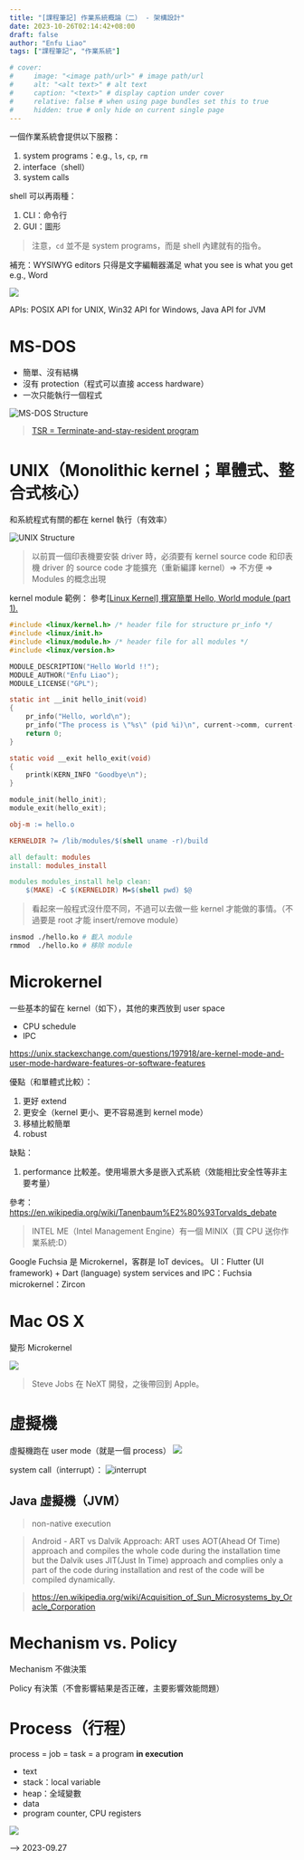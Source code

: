 ```yaml
---
title: "[課程筆記] 作業系統概論（二） - 架構設計"
date: 2023-10-26T02:14:42+08:00
draft: false
author: "Enfu Liao"
tags: ["課程筆記", "作業系統"]

# cover:
#     image: "<image path/url>" # image path/url
#     alt: "<alt text>" # alt text
#     caption: "<text>" # display caption under cover
#     relative: false # when using page bundles set this to true
#     hidden: true # only hide on current single page
---
```



一個作業系統會提供以下服務：
1. system programs：e.g., `ls`, `cp`, `rm`
2. interface（shell）
3. system calls

shell 可以再兩種：
1. CLI：命令行
2. GUI：圖形

> 注意，`cd` 並不是 system programs，而是 shell 內建就有的指令。

補充：WYSIWYG editors 只得是文字編輯器滿足 what you see is what you get e.g., Word

![](./Screenshot%20from%202023-10-02%2012-44-22.png)

APIs: POSIX API for UNIX, Win32 API for Windows, Java API for JVM

# MS-DOS
- 簡單、沒有結構
- 沒有 protection（程式可以直接 access hardware）
- 一次只能執行一個程式

![MS-DOS Structure](./Screenshot%20from%202023-09-27%2010-26-51.png)

> [TSR = Terminate-and-stay-resident program](https://zh.wikipedia.org/zh-tw/%E7%BB%88%E6%AD%A2%E5%8F%8A%E5%B8%B8%E9%A9%BB%E7%A8%8B%E5%BC%8F)

# UNIX（Monolithic kernel；單體式、整合式核心）
和系統程式有關的都在 kernel 執行（有效率）

![UNIX Structure](./Screenshot%20from%202023-09-27%2010-32-53.png)

> 以前買一個印表機要安裝 driver 時，必須要有 kernel source code 和印表機 driver 的 source code 才能擴充（重新編譯 kernel）=> 不方便 => Modules 的概念出現

kernel module 範例：
參考[[Linux Kernel] 撰寫簡單 Hello, World module (part 1).
](https://blog.wu-boy.com/2010/06/linux-kernel-driver-%E6%92%B0%E5%AF%AB%E7%B0%A1%E5%96%AE-hello-world-module-part-1/)
```c
#include <linux/kernel.h> /* header file for structure pr_info */
#include <linux/init.h>
#include <linux/module.h> /* header file for all modules */
#include <linux/version.h>

MODULE_DESCRIPTION("Hello World !!");
MODULE_AUTHOR("Enfu Liao");
MODULE_LICENSE("GPL");

static int __init hello_init(void)
{
    pr_info("Hello, world\n");
    pr_info("The process is \"%s\" (pid %i)\n", current->comm, current->pid);
    return 0;
}

static void __exit hello_exit(void)
{
    printk(KERN_INFO "Goodbye\n");
}

module_init(hello_init);
module_exit(hello_exit);
```

```makefile
obj-m := hello.o

KERNELDIR ?= /lib/modules/$(shell uname -r)/build

all default: modules
install: modules_install

modules modules_install help clean:
    $(MAKE) -C $(KERNELDIR) M=$(shell pwd) $@
```

> 看起來一般程式沒什麼不同，不過可以去做一些 kernel 才能做的事情。（不過要是 root 才能 insert/remove module）

```sh
insmod ./hello.ko # 載入 module
rmmod  ./hello.ko # 移除 module
```


# Microkernel

一些基本的留在 kernel（如下），其他的東西放到 user space
- CPU schedule
- IPC

https://unix.stackexchange.com/questions/197918/are-kernel-mode-and-user-mode-hardware-features-or-software-features


優點（和單體式比較）：
1. 更好 extend
2. 更安全（kernel 更小、更不容易進到 kernel mode）
3. 移植比較簡單
4. robust

缺點：
1. performance 比較差。使用場景大多是嵌入式系統（效能相比安全性等非主要考量）

參考：https://en.wikipedia.org/wiki/Tanenbaum%E2%80%93Torvalds_debate

> INTEL ME（Intel Management Engine）有一個 MINIX（買 CPU 送你作業系統:D）


Google Fuchsia 是 Microkernel，客群是 IoT devices。
UI：Flutter (UI framework) + Dart (language) 
system services and IPC：Fuchsia
microkernel：Zircon


# Mac OS X
變形 Microkernel

![](./Screenshot%20from%202023-09-27%2011-05-45.png)

> Steve Jobs 在 NeXT 開發，之後帶回到 Apple。




# 虛擬機
虛擬機跑在 user mode（就是一個 process）
![](./virtual-machine.jpg)

system call（interrupt）：
![interrupt](./virtual-machine-interrupt.jpg)


## Java 虛擬機（JVM）
> non-native execution

> Android - ART vs Dalvik
> Approach: ART uses AOT(Ahead Of Time) approach and compiles the whole code during the installation time but the Dalvik uses JIT(Just In Time) approach and complies only a part of the code during installation and rest of the code will be compiled dynamically.

> https://en.wikipedia.org/wiki/Acquisition_of_Sun_Microsystems_by_Oracle_Corporation


# Mechanism vs. Policy

Mechanism 不做決策

Policy 有決策（不會影響結果是否正確，主要影響效能問題）


# Process（行程）
process = job = task = a program **in execution**
- text
- stack：local variable
- heap：全域變數
- data
- program counter, CPU registers

![](./Screenshot%20from%202023-09-27%2011-57-56.png)


--> 2023-09.27

